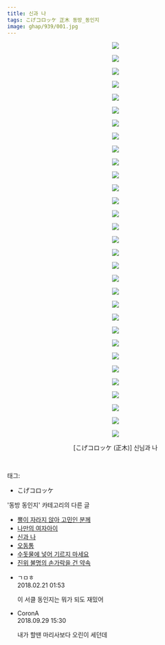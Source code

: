 ```yaml
---
title: 신과 나
tags: こげコロッケ 正木 동방_동인지
image: ghap/939/001.jpg
---
```

<div class="article">
<p style="text-align: center; clear: none; float: none;"><img src="{{ site.nasurl }}/ghap/939/001.jpg"/></p>
<p style="text-align: center; clear: none; float: none;"><img src="{{ site.nasurl }}/ghap/939/002.jpg"/></p>
<p style="text-align: center; clear: none; float: none;"><img src="{{ site.nasurl }}/ghap/939/003.jpg"/></p>
<p style="text-align: center; clear: none; float: none;"><img src="{{ site.nasurl }}/ghap/939/004.jpg"/></p>
<p style="text-align: center; clear: none; float: none;"><img src="{{ site.nasurl }}/ghap/939/005.jpg"/></p>
<p style="text-align: center; clear: none; float: none;"><img src="{{ site.nasurl }}/ghap/939/006.jpg"/></p>
<p style="text-align: center; clear: none; float: none;"><img src="{{ site.nasurl }}/ghap/939/007.jpg"/></p>
<p style="text-align: center; clear: none; float: none;"><img src="{{ site.nasurl }}/ghap/939/008.jpg"/></p>
<p style="text-align: center; clear: none; float: none;"><img src="{{ site.nasurl }}/ghap/939/009.jpg"/></p>
<p style="text-align: center; clear: none; float: none;"><img src="{{ site.nasurl }}/ghap/939/010.jpg"/></p>
<p style="text-align: center; clear: none; float: none;"><img src="{{ site.nasurl }}/ghap/939/011.jpg"/></p>
<p style="text-align: center; clear: none; float: none;"><img src="{{ site.nasurl }}/ghap/939/012.jpg"/></p>
<p style="text-align: center; clear: none; float: none;"><img src="{{ site.nasurl }}/ghap/939/013.jpg"/></p>
<p style="text-align: center; clear: none; float: none;"><img src="{{ site.nasurl }}/ghap/939/014.jpg"/></p>
<p style="text-align: center; clear: none; float: none;"><img src="{{ site.nasurl }}/ghap/939/015.jpg"/></p>
<p style="text-align: center; clear: none; float: none;"><img src="{{ site.nasurl }}/ghap/939/016.jpg"/></p>
<p style="text-align: center; clear: none; float: none;"><img src="{{ site.nasurl }}/ghap/939/017.jpg"/></p>
<p style="text-align: center; clear: none; float: none;"><img src="{{ site.nasurl }}/ghap/939/018.jpg"/></p>
<p style="text-align: center; clear: none; float: none;"><img src="{{ site.nasurl }}/ghap/939/019.jpg"/></p>
<p style="text-align: center; clear: none; float: none;"><img src="{{ site.nasurl }}/ghap/939/020.jpg"/></p>
<p style="text-align: center; clear: none; float: none;"><img src="{{ site.nasurl }}/ghap/939/021.jpg"/></p>
<p style="text-align: center; clear: none; float: none;"><img src="{{ site.nasurl }}/ghap/939/022.jpg"/></p>
<p style="text-align: center; clear: none; float: none;"><img src="{{ site.nasurl }}/ghap/939/023.jpg"/></p>
<p style="text-align: center; clear: none; float: none;"><img src="{{ site.nasurl }}/ghap/939/024.jpg"/></p>
<p style="text-align: center; clear: none; float: none;"><img src="{{ site.nasurl }}/ghap/939/025.jpg"/></p>
<p style="text-align: center; clear: none; float: none;"><img src="{{ site.nasurl }}/ghap/939/026.jpg"/></p>
<p style="text-align: center; clear: none; float: none;"><img src="{{ site.nasurl }}/ghap/939/027.jpg"/></p>
<p style="text-align: center; clear: none; float: none;"><img src="{{ site.nasurl }}/ghap/939/028.jpg"/></p>
<p style="text-align: center; clear: none; float: none;"><img src="{{ site.nasurl }}/ghap/939/029.jpg"/></p>
<p style="text-align: center; clear: none; float: none;"><img src="{{ site.nasurl }}/ghap/939/030.jpg"/></p>
<p style="text-align: center; clear: none; float: none;"><img src="{{ site.nasurl }}/ghap/939/031.jpg"/></p>
<p style="text-align: center; clear: none; float: none;">[こげコロッケ (正木)] 신님과 나</p>
<p><br/></p>
</div><div class="tagTrail">
<p>태그: </p>
<ul>
<li>こげコロッケ</li>
</ul>
</div><div class="another">
<p>'동방 동인지' 카테고리의 다른 글</p>
<ul>
<li><a href="/2016-07-19-ghap_941">뿔이 자라지 않아 고민인 분께</a></li>
<li><a href="/2016-07-19-ghap_940">나만의 여자아이</a></li>
<li><a href="/2016-07-19-ghap_939">신과 나</a></li>
<li><a href="/2016-07-19-ghap_938">오동통</a></li>
<li><a href="/2016-07-19-ghap_937">수돗물에 넣어 기르지 마세요</a></li>
<li><a href="/2016-07-19-ghap_935">진위 불명의 손가락을 건 약속</a></li>
</ul>
</div><div class="cb_module cb_fluid">
<div class="cb_wrt cb_profile">
<div class="comment">
<ul>
<li class="cb_thumb_off" id="comment15203518">
<div class="cb_comment_area">
<div class="cb_info_area">
<div class="cb_section">
<span class="cb_nick_name">ㄱㅁㅎ</span>
</div>
<div class="cb_section">
<span class="cb_date">2018.02.21 01:53 </span>
</div>
</div>
<div class="cb_dsc_comment">
<p class="cb_dsc">
											이 서클 동인지는 뭐가 되도 재밌어
										</p>
</div>
</div></li>
<li class="cb_thumb_off" id="comment15341735">
<div class="cb_comment_area">
<div class="cb_info_area">
<div class="cb_section">
<span class="cb_nick_name">CoronA</span>
</div>
<div class="cb_section">
<span class="cb_date">2018.09.29 15:30 </span>
</div>
</div>
<div class="cb_dsc_comment">
<p class="cb_dsc">
											내가 할땐 마리사보다 오린이 세던데
										</p>
</div>
</div></li>
</ul>
</div>
</div><!-- commentList close -->
</div>